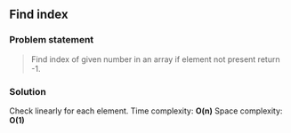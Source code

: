 ## Find index

### Problem statement
> Find index of given number in an array if element not present return -1.

### Solution
Check linearly for each element.
Time complexity: __O(n)__
Space complexity: __O(1)__
